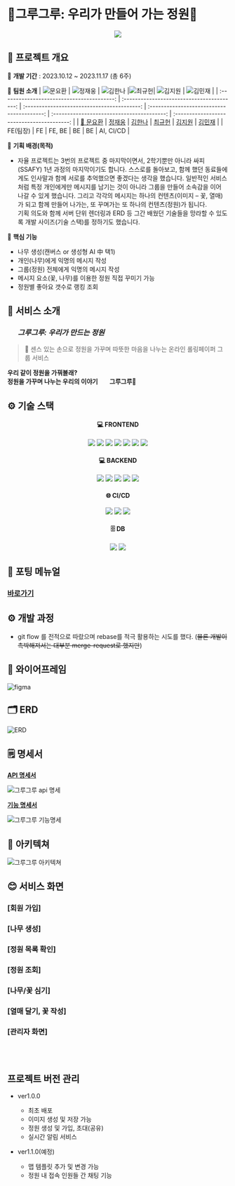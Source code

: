 # 🌳그루그루: 우리가 만들어 가는 정원🌳

<p align="center">
    <img src="./exec/images/logo.jpg">
</p>

## 📅 프로젝트 개요

🌼 **개발 기간** : 2023.10.12 ~ 2023.11.17 (총 6주)

🌼 **팀원 소개**
| ![문요환](https://github.com/ansdy9600.png) | ![정재웅](https://github.com/chachapapa.png) | ![김한나](https://github.com/Manna-na.png) |![최규헌](https://github.com/KUMA93.png)| ![김지원](https://github.com/iamjione.png) | ![김민재](https://github.com/GGamangCoder.png) |
| :----------------------------------------: | :----------------------------------------: | :-----------------------------------------: | :----------------------------------------: | :----------------------------------------: | :----------------------------------------: |
| [👑 문요환](https://github.com/ansdy9600) | [정재웅](https://github.com/chachapapa) | [김한나](https://github.com/Manna-na) | [최규헌](https://github.com/KUMA93) | [김지원](https://github.com/iamjione) | [김민재](https://github.com/GGamangCoder) |
| FE(팀장) | FE | FE, BE | BE | BE | AI, CI/CD |

🌼 **기획 배경(목적)**

- 자율 프로젝트는 3번의 프로젝트 중 마지막이면서, 2학기뿐만 아니라 싸피(SSAFY) 1년 과정의 마지막이기도 합니다. 스스로를 돌아보고, 함께 했던 동료들에게도 인사말과 함께 서로를 추억했으면 좋겠다는 생각을 했습니다. 일반적인 서비스처럼 특정 개인에게만 메시지를 남기는 것이 아니라 그룹을 만들어 소속감을 이어 나갈 수 있게 했습니다. 그리고 각각의 메시지는 하나의 컨텐츠(이미지 – 꽃, 열매)가 되고 함께 만들어 나가는, 또 꾸며가는 또 하나의 컨텐츠(정원)가 됩니다.  
  기획 의도와 함께 서버 단위 렌더링과 ERD 등 그간 배웠던 기술들을 망라할 수 있도록 개발 사이즈(기술 스택)를 정하기도 했습니다.

🌼 **핵심 기능**

- 나무 생성(캔버스 or 생성형 AI 中 택1)
- 개인(나무)에게 익명의 메시지 작성
- 그룹(정원) 전체에게 익명의 메시지 작성
- 메시지 요소(꽃, 나무)를 이용한 정원 직접 꾸미기 가능
- 정원별 좋아요 갯수로 랭킹 조회

## 🌻 서비스 소개

### <img src="./exec/images/main_logo.jpg" height="15px" width="20px" style="align:center;"> _그루그루: 우리가 만드는 정원_

> 💝 센스 있는 손으로 정원을 가꾸며 따뜻한 마음을 나누는 온라인 롤링페이퍼 그룹 서비스

**우리 같이 정원을 가꿔볼래?** \
**정원을 가꾸며 나누는 우리의 이야기 <img src="./exec/images/main_logo.jpg" height="12px" width="20px" style="align:center;"> 그루그루🌳**

## ⚙️ 기술 스택

<div align=center>
<h4>💻 FRONTEND</h4>
<img src="https://img.shields.io/badge/next.js-000000?style=for-the-badge&logo=nextdotjs&logoColor=white">
<img src="https://img.shields.io/badge/typescript-3178C6?style=for-the-badge&logo=typescript&logoColor=white">
<img src="https://img.shields.io/badge/react query-FF4154?style=for-the-badge&logo=reactquery&logoColor=white">
<img src="https://img.shields.io/badge/phaser-000000?style=for-the-badge&logo=phaser&logoColor=white">
<img src="https://img.shields.io/badge/nes.css-000000?style=for-the-badge&logo=phaser&logoColor=white">
<img src="https://img.shields.io/badge/zustand-000000?style=for-the-badge&logo=zustand&logoColor=white">
<img src="https://img.shields.io/badge/tailwindcss-06B6D4?style=for-the-badge&logo=tailwindcss&logoColor=white">
</div>


<div align=center>
<h4>💻 BACKEND</h4>
<img src="https://img.shields.io/badge/springboot-6DB33F?style=for-the-badge&logo=springboot&logoColor=white">
<img src="https://img.shields.io/badge/gradle-02303A?style=for-the-badge&logo=gradle&logoColor=white">
<img src="https://img.shields.io/badge/springsecurity-6DB33F?style=for-the-badge&logo=springsecurity&logoColor=white">
<img src="https://img.shields.io/badge/JPA-000000?style=for-the-badge&logo=JPA&logoColor=white">
<img src="https://img.shields.io/badge/JWT-000000?style=for-the-badge&logo=JWT&logoColor=white">
</div>

<div align=center>
<h4>🌐 CI/CD</h4>
<img src="https://img.shields.io/badge/jenkins-D24939?style=for-the-badge&logo=jenkins&logoColor=white">
<img src="https://img.shields.io/badge/docker-2496ED?style=for-the-badge&logo=docker&logoColor=white">
<img src="https://img.shields.io/badge/nginx-009639?style=for-the-badge&logo=nginx&logoColor=white">
</div>

<div align=center>
<h4>🗄 DB</h4>
<img src="https://img.shields.io/badge/mysql-4479A1?style=for-the-badge&logo=mysql&logoColor=white">
<img src="https://img.shields.io/badge/redis-DC382D?style=for-the-badge&logo=redis&logoColor=white">
</div>

## 📝 포팅 메뉴얼
### [바로가기](./exec/포팅메뉴얼.md)

## ⚙️ 개발 과정

- git flow 를 전적으로 따랐으며 rebase를 적극 활용하는 시도를 했다. (~~물론 개발이 촉박해져서는 대부분 merge-request로 했지만~~)

## 🎨 와이어프레임

![figma](./exec/images/와이어프레임.png)

## 🗂️ ERD

![ERD](./exec/images/ERD.png)

## 🗒️ 명세서

**[API 명세서](https://separate-bandicoot-57f.notion.site/API-b66646f8703c4030b0e8c2e337862bf8?pvs=4)**

![그루그루 api 명세](./exec/images/api명세서.png)

**[기능 명세서](https://separate-bandicoot-57f.notion.site/c9390d228dc94899b378edec4a123ae3?v=8ceaf6054f0c444f8105833346d55eb0&pvs=4)**

![그루그루 기능명세](./exec/images/기능명세서.png)

## 📂 아키텍쳐

![그루그루 아키텍쳐](./exec/images/Architecture_diagram.png)

## 😊 서비스 화면

### [회원 가입]

### [나무 생성]

### [정원 목록 확인]

### [정원 조회]

### [나무/꽃 심기]

### [열매 달기, 꽃 작성]

### [관리자 화면]

<br/><br/>

## 프로젝트 버전 관리

- ver1.0.0

  - 최초 배포
  - 이미지 생성 및 저장 가능
  - 정원 생성 및 가입, 초대(공유)
  - 실시간 알림 서비스

- ver1.1.0(예정)
  - 맵 템플릿 추가 및 변경 가능
  - 정원 내 접속 인원들 간 채팅 기능
